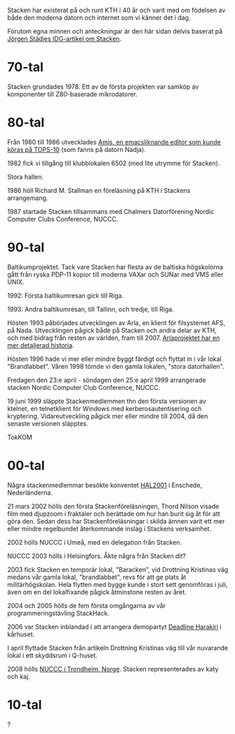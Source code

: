 <!-- 
.. title: Stackens historia
.. slug: history
.. description: 
-->

Stacken har existerat på och runt KTH i 40 år och varit med om födelsen av
både den moderna datorn och internet som vi känner det i dag.

Förutom egna minnen och anteckningar är den här sidan delvis baserat på
[Jörgen Städjes IDG-artikel om
Stacken](https://techworld.idg.se/2.2524/1.454545/the-stacken-story/sida/1/det-borjade-med-z80).

# 70-tal

Stacken grundades 1978.  Ett av de första projekten var samköp av komponenter
till Z80-baserade mikrodatorer.

# 80-tal

Från 1980 till 1986 utvecklades [Amis, en emacsliknande editor som kunde
köras på TOPS-10](http://hack.org/mc/texts/amis.txt) (som fanns på datorn
Nadja).

1982 fick vi tillgång till klubblokalen 6502 (med lite utrymme för Stacken).

Stora hallen.

1986 höll Richard M. Stallman en föreläsning på KTH i Stackens arrangemang.

1987 startade Stacken tillsammans med Chalmers Datorförening Nordic Computer
Clubs Conference, NUCCC.

# 90-tal

Baltikumprojektet.  Tack vare Stacken har flesta av de baltiska högskolorna
gått från ryska PDP-11 kopior till moderna VAXar och SUNar med VMS eller
UNIX.

1992: Första baltikumresan gick till Riga.

1993: Andra baltikumresan, till Tallinn, och tredje, till Riga.

Hösten 1993 påbörjades utvecklingen av Arla, en klient för filsystemet AFS,
på Nada. Utvecklingen pågick både på Stacken och andra delar av KTH, och med
bidrag från resten av världen, fram till 2007.
[Arlaprojektet har en mer detaljerad
historia](https://www.stacken.kth.se/project/arla/html/arla.html#SEC72).

Hösten 1996 hade vi mer eller mindre byggt färdigt och flyttat in i vår lokal
"Brandlabbet".
Våren 1998 tömde vi den gamla lokalen, "stora datorhallen".

Fredagen den 23:e april - söndagen den 25:e april 1999 arrangerade stacken
Nordic Computer Club Conference, NUCCC.

19 juni 1999 släppte Stackenmedlemmen thn den första versionen av ktelnet, en
telnetklient för Windows med kerberosautentisering och kryptering.
Vidareutveckling pågick mer eller mindre till 2004, då den senaste versionen
släpptes.

TokKOM

# 00-tal

Några stackenmedlemmar besökte konventet
[HAL2001](http://www.stacken.kth.se/~haba/hal2001/) i Enschede,
Nederländerna.

21 mars 2002 hölls den första Stackenföreläsningen, Thord Nilson
visade film med djupzoom i fraktaler och berättade om hur han burit
sig åt för att göra den.
Sedan dess har Stackenföreläsningar i skilda ämnen varit ett mer eller mindre
regelbundet återkommande inslag i Stackens verksamhet.

2002 hölls NUCCC i Umeå, med en delegation från Stacken.

NUCCC 2003 hölls i Helsingfors.  Åkte några från Stacken dit?

2003 fick Stacken en temporär lokal, "Baracken", vid Drottning Kristinas väg
medans vår gamla lokal, "brandlabbet", revs för att ge plats åt
militärhögskolan.  Hela flytten med bygge kunde i stort sett genomföras i
juli, även om en del lokalfixande pågick åtminstone resten av året.

2004 och 2005 hölls de fem första omgångarna av vår programmeringstävling
StackHack.

2006 var Stacken inblandad i att arrangera demopartyt [Deadline
Harakiri](http://deadline.pseudohacker.org/harakiri/) i kårhuset.

I april flyttade Stacken från artikeln Drottning Kristinas väg till vår
nuvarande lokal i ett skyddsrum i Q-huset.

2008 hölls [NUCCC i Trondheim, Norge](https://rasmus.krats.se/2008/nuccc.sv).
Stacken representerades av katy och kaj.


# 10-tal

?
